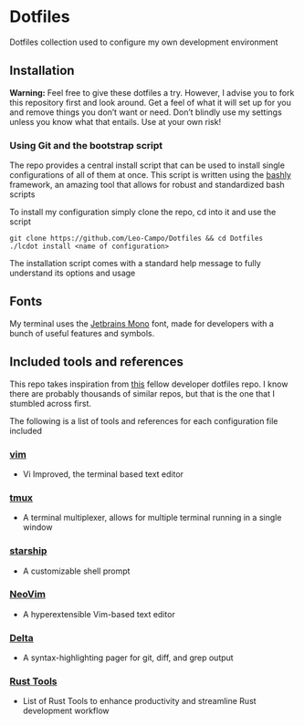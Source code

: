 # Dotfiles

Dotfiles collection used to configure my own development environment

## Installation

**Warning:** Feel free to give these dotfiles a try. However, I advise you to 
fork this repository first and look around. Get a feel of what it will set up 
for you and remove things you don’t want or need. 
Don’t blindly use my settings unless you know what that entails. Use at your own risk!


### Using Git and the bootstrap script
The repo provides a central install script that can be used to install single configurations 
of all of them at once. This script is written using the [bashly](https://bashly.dannyb.co/) framework,
an amazing tool that allows for robust and standardized bash scripts

To install my configuration simply clone the repo, cd into it and use the script
```shell
git clone https://github.com/Leo-Campo/Dotfiles && cd Dotfiles
./lcdot install <name of configuration>
```

The installation script comes with a standard help message to fully understand its options and usage

## Fonts
My terminal uses the [Jetbrains Mono](https://www.jetbrains.com/lp/mono/)
font, made for developers with a bunch of useful features and symbols.

## Included tools and references

This repo takes inspiration from [this](https://github.com/benmatselby/dotfiles) fellow developer dotfiles repo. I know there are probably thousands of 
similar repos, but that is the one that I stumbled across first.

The following is a list of tools and references for each configuration file included

### [vim](https://github.com/vim/vim)
- Vi Improved, the terminal based text editor
### [tmux](https://github.com/tmux/tmux)
- A terminal multiplexer, allows for multiple terminal running in a single window
### [starship](https://github.com/starship/starship)
- A customizable shell prompt 
### [NeoVim](https://github.com/neovim/neovim)
- A hyperextensible Vim-based text editor
### [Delta](https://github.com/dandavison/delta)
- A syntax-highlighting pager for git, diff, and grep output
### [Rust Tools](https://github.com/Leo-Campo/Dotfiles/tree/main/rust-tools#readme)
- List of Rust Tools to enhance productivity and streamline Rust development workflow

